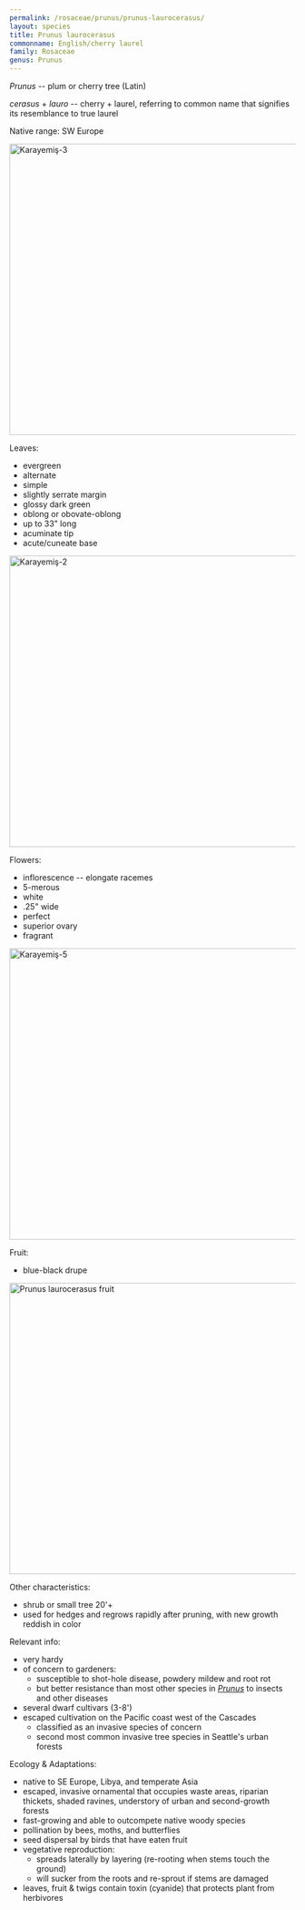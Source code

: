 ```yaml
---
permalink: /rosaceae/prunus/prunus-laurocerasus/
layout: species
title: Prunus laurocerasus
commonname: English/cherry laurel
family: Rosaceae
genus: Prunus
---
```


*Prunus* -- plum or cherry tree (Latin)

*cerasus* + *lauro* -- cherry + laurel, referring to common name that signifies its resemblance to true laurel

Native range: SW Europe

<a title="Karduelis / Public domain" href="https://commons.wikimedia.org/wiki/File:Karayemi%C5%9F-3.jpg"><img width="512" alt="Karayemiş-3" src="https://upload.wikimedia.org/wikipedia/commons/thumb/c/c7/Karayemi%C5%9F-3.jpg/512px-Karayemi%C5%9F-3.jpg"></a>

Leaves:
  - evergreen
  - alternate
  - simple
  - slightly serrate margin
  - glossy dark green
  - oblong or obovate-oblong
  - up to 33" long
  - acuminate tip
  - acute/cuneate base

<a title="Karduelis / Public domain" href="https://commons.wikimedia.org/wiki/File:Karayemi%C5%9F-2.JPG"><img width="512" alt="Karayemiş-2" src="https://upload.wikimedia.org/wikipedia/commons/0/00/Karayemi%C5%9F-2.JPG"></a>

Flowers:
  - inflorescence -- elongate racemes
  - 5-merous
  - white
  - .25" wide
  - perfect
  - superior ovary
  - fragrant

<a title="Karduelis / Public domain" href="https://commons.wikimedia.org/wiki/File:Karayemi%C5%9F-5.jpg"><img width="512" alt="Karayemiş-5" src="https://upload.wikimedia.org/wikipedia/commons/thumb/d/db/Karayemi%C5%9F-5.jpg/512px-Karayemi%C5%9F-5.jpg"></a>

Fruit:
  - blue-black drupe

<a title="MPF / CC BY-SA (https://creativecommons.org/licenses/by-sa/3.0)" href="https://commons.wikimedia.org/wiki/File:Prunus_laurocerasus_fruit.jpg"><img width="512" alt="Prunus laurocerasus fruit" src="https://upload.wikimedia.org/wikipedia/commons/thumb/d/df/Prunus_laurocerasus_fruit.jpg/512px-Prunus_laurocerasus_fruit.jpg"></a>

Other characteristics:
  - shrub or small tree 20'+
  - used for hedges and regrows rapidly after pruning, with new growth reddish in color

Relevant info:
  - very hardy
  - of concern to gardeners:
    - susceptible to shot-hole disease, powdery mildew and root rot
    - but better resistance than most other species in *[Prunus](..)* to insects and other diseases
  - several dwarf cultivars (3-8')
  - escaped cultivation on the Pacific coast west of the Cascades
    - classified as an invasive species of concern
    - second most common invasive tree species in Seattle's urban forests

Ecology & Adaptations:
  - native to SE Europe, Libya, and temperate Asia
  - escaped, invasive ornamental that occupies waste areas, riparian thickets, shaded ravines, understory of urban and second-growth forests
  - fast-growing and able to outcompete native woody species
  - pollination by bees, moths, and butterflies
  - seed dispersal by birds that have eaten fruit
  - vegetative reproduction:
    - spreads laterally by layering (re-rooting when stems touch the ground)
    - will sucker from the roots and re-sprout if stems are damaged
  - leaves, fruit & twigs contain toxin (cyanide) that protects plant from herbivores
